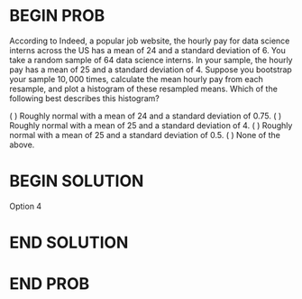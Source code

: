 # BEGIN PROB

According to Indeed, a popular job website, the hourly pay for data
science interns across the US has a mean of $24$ and a standard deviation
of $6$. You take a random sample of $64$ data science interns. In your
sample, the hourly pay has a mean of $25$ and a standard deviation of $4$.
Suppose you bootstrap your sample $10,000$ times, calculate the mean
hourly pay from each resample, and plot a histogram of these resampled
means. Which of the following best describes this histogram?

( ) Roughly normal with a mean of 24 and a standard deviation of $0.75$.
( ) Roughly normal with a mean of 25 and a standard deviation of $4$.
( ) Roughly normal with a mean of 25 and a standard deviation of $0.5$.
( ) None of the above.

# BEGIN SOLUTION
Option 4
# END SOLUTION

# END PROB